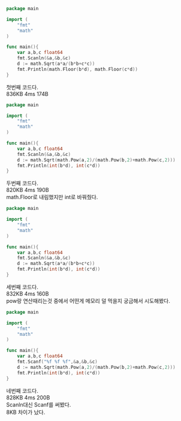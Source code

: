 ```go
package main

import (
	"fmt"
	"math"
)

func main(){
	var a,b,c float64
	fmt.Scanln(&a,&b,&c)
	d := math.Sqrt(a*a/(b*b+c*c))
	fmt.Println(math.Floor(b*d), math.Floor(c*d))
}
```
첫번째 코드다.  
836KB 4ms 174B

```go
package main

import (
	"fmt"
	"math"
)

func main(){
	var a,b,c float64
	fmt.Scanln(&a,&b,&c)
	d := math.Sqrt(math.Pow(a,2)/(math.Pow(b,2)+math.Pow(c,2)))
	fmt.Println(int(b*d), int(c*d))
}
```
두번째 코드다.  
820KB 4ms 190B  
math.Floor로 내림했지만 int로 바꿔줬다. 

```go
package main

import (
	"fmt"
	"math"
)

func main(){
	var a,b,c float64
	fmt.Scanln(&a,&b,&c)
	d := math.Sqrt(a*a/(b*b+c*c))
	fmt.Println(int(b*d), int(c*d))
}
```
세번째 코드다.  
832KB 4ms 160B  
pow랑 연산때리는것 중에서 어떤게 메모리 덜 먹을지 궁금해서 시도해봤다. 

```go
package main

import (
	"fmt"
	"math"
)

func main(){
	var a,b,c float64
	fmt.Scanf("%f %f %f",&a,&b,&c)
	d := math.Sqrt(math.Pow(a,2)/(math.Pow(b,2)+math.Pow(c,2)))
	fmt.Println(int(b*d), int(c*d))
}
```
네번째 코드다.  
828KB 4ms 200B  
Scanln대신 Scanf를 써봤다.  
8KB 차이가 났다.